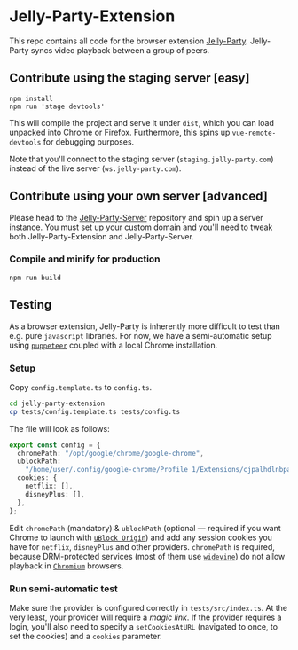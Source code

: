 # Jelly-Party-Extension

This repo contains all code for the browser extension [Jelly-Party](https://chrome.google.com/webstore/detail/jelly-party/aiecbkandfgpphpdilbaaagnampmdgpd). Jelly-Party syncs video playback between a group of peers.

## Contribute using the staging server [easy]

```
npm install
npm run 'stage devtools'
```

This will compile the project and serve it under `dist`, which you can load unpacked into Chrome or Firefox. Furthermore, this spins up `vue-remote-devtools` for debugging purposes.

Note that you'll connect to the staging server (`staging.jelly-party.com`) instead of the live server (`ws.jelly-party.com`).

## Contribute using your own server [advanced]

Please head to the [Jelly-Party-Server](https://github.com/seandlg/jelly-party-server) repository and spin up a server instance. You must set up your custom domain and you'll need to tweak both Jelly-Party-Extension and Jelly-Party-Server.

### Compile and minify for production

```
npm run build
```

## Testing

As a browser extension, Jelly-Party is inherently more difficult to test than e.g. pure `javascript` libraries. For now, we have a semi-automatic setup using [`puppeteer`](https://github.com/puppeteer/puppeteer/) coupled with a local Chrome installation.

### Setup

Copy `config.template.ts` to `config.ts`.

```bash
cd jelly-party-extension
cp tests/config.template.ts tests/config.ts
```

The file will look as follows:

```ts
export const config = {
  chromePath: "/opt/google/chrome/google-chrome",
  ublockPath:
    "/home/user/.config/google-chrome/Profile 1/Extensions/cjpalhdlnbpafiamejdnhcphjbkeiagm/1.28.4_0",
  cookies: {
    netflix: [],
    disneyPlus: [],
  },
};
```

Edit `chromePath` (mandatory) & `ublockPath` (optional — required if you want Chrome to launch with [`uBlock Origin`](https://chrome.google.com/webstore/detail/ublock-origin/cjpalhdlnbpafiamejdnhcphjbkeiagm)) and add any session cookies you have for `netflix`, `disneyPlus` and other providers. `chromePath` is required, because DRM-protected services (most of them use [`widevine`](https://widevine.com/)) do not allow playback in [`Chromium`](https://www.chromium.org/) browsers.

### Run semi-automatic test

Make sure the provider is configured correctly in `tests/src/index.ts`. At the very least, your provider will require a _magic link_. If the provider requires a login, you'll also need to specify a `setCookiesAtURL` (navigated to once, to set the cookies) and a `cookies` parameter.
